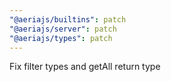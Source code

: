 ```yaml
---
"@aeriajs/builtins": patch
"@aeriajs/server": patch
"@aeriajs/types": patch
---
```


Fix filter types and getAll return type
